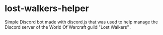 # lost-walkers-helper
Simple Discord bot made with discord.js that was used to help manage the Discord server of the World Of Warcraft guild "Lost Walkers" .
